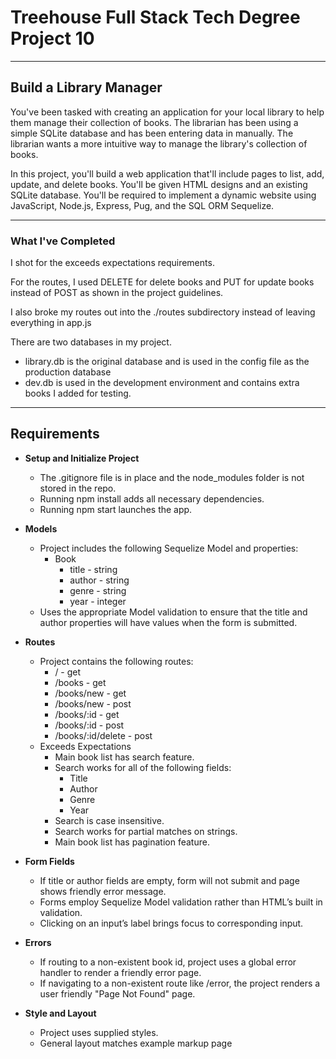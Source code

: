 # Treehouse Full Stack Tech Degree Project 10
---
## Build a Library Manager

You've been tasked with creating an application for your local library to help them manage their collection of books. The librarian has been using a simple SQLite database and has been entering data in manually. The librarian wants a more intuitive way to manage the library's collection of books.

In this project, you'll build a web application that'll include pages to list, add, update, and delete books. You'll be given HTML designs and an existing SQLite database. You'll be required to implement a dynamic website using JavaScript, Node.js, Express, Pug, and the SQL ORM Sequelize.

------
### What I've Completed
I shot for the exceeds expectations requirements.

For the routes, I used DELETE for delete books and PUT for update books instead of POST as shown in the project guidelines.

I also broke my routes out into the ./routes subdirectory instead of leaving everything in app.js

There are two databases in my project.  
  * library.db is the original database and is used in the config file as the production database
  * dev.db is used in the development environment and contains extra books I added for testing. 

----
## Requirements

* **Setup and Initialize Project**
  * The .gitignore file is in place and the node_modules folder is not stored in the repo.
  * Running npm install adds all necessary dependencies.
  * Running npm start launches the app.

* **Models**
  * Project includes the following Sequelize Model and properties:
    - Book
      * title - string
      * author - string
      * genre - string
      * year - integer
  * Uses the appropriate Model validation to ensure that the title and author properties will have values when the form is submitted.

* **Routes**
  * Project contains the following routes:
    * / - get
    * /books - get
    * /books/new - get
    * /books/new - post
    * /books/:id - get
    * /books/:id - post
    * /books/:id/delete - post
  * Exceeds Expectations 
    * Main book list has search feature.
    * Search works for all of the following fields:
      * Title
      * Author
      * Genre
      * Year
    * Search is case insensitive.
    * Search works for partial matches on strings.
    * Main book list has pagination feature.

* **Form Fields**
  * If title or author fields are empty, form will not submit and page shows friendly error message.
  * Forms employ Sequelize Model validation rather than HTML’s built in validation.
  * Clicking on an input’s label brings focus to corresponding input.

* **Errors**
  * If routing to a non-existent book id, project uses a global error handler to render a friendly error page.
  * If navigating to a non-existent route like /error, the project renders a user friendly "Page Not Found" page.

* **Style and Layout**
  * Project uses supplied styles.
  * General layout matches example markup page